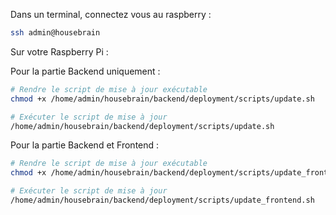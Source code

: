 Dans un terminal, connectez vous au raspberry :

```bash
ssh admin@housebrain
```
Sur votre Raspberry Pi :

Pour la partie Backend uniquement :

```bash
# Rendre le script de mise à jour exécutable
chmod +x /home/admin/housebrain/backend/deployment/scripts/update.sh

# Exécuter le script de mise à jour
/home/admin/housebrain/backend/deployment/scripts/update.sh
```

Pour la partie Backend et Frontend :

```bash
# Rendre le script de mise à jour exécutable
chmod +x /home/admin/housebrain/backend/deployment/scripts/update_frontend.sh

# Exécuter le script de mise à jour
/home/admin/housebrain/backend/deployment/scripts/update_frontend.sh
```